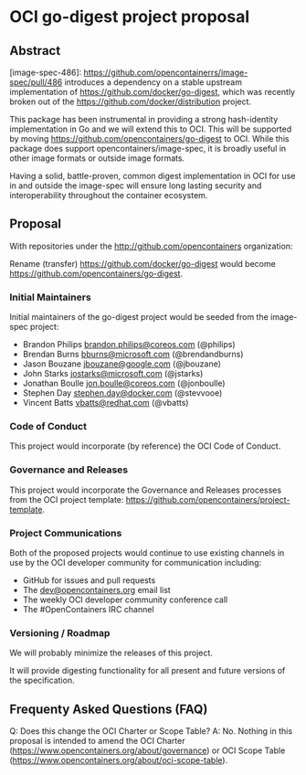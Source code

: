 # OCI go-digest project proposal

## Abstract
[image-spec-486]: https://github.com/opencontainerrs/image-spec/pull/486 introduces a dependency on a stable upstream implementation of https://github.com/docker/go-digest, which was recently broken out of the https://github.com/docker/distribution project.

This package has been instrumental in providing a strong hash-identity implementation in Go and we will extend this to OCI. This will be supported by moving https://github.com/opencontainers/go-digest to OCI. While this package does support opencontainers/image-spec, it is broadly useful in other image formats or outside image formats.

Having a solid, battle-proven, common digest implementation in OCI for use in and outside the image-spec will ensure long lasting security and interoperability throughout the container ecosystem.

## Proposal
With repositories under the http://github.com/opencontainers organization:

Rename (transfer) https://github.com/docker/go-digest would become https://github.com/opencontainers/go-digest.

### Initial Maintainers
Initial maintainers of the go-digest project would be seeded from the image-spec project:
* Brandon Philips <brandon.philips@coreos.com> (@philips)
* Brendan Burns <bburns@microsoft.com> (@brendandburns)
* Jason Bouzane <jbouzane@google.com> (@jbouzane)
* John Starks <jostarks@microsoft.com> (@jstarks)
* Jonathan Boulle <jon.boulle@coreos.com> (@jonboulle)
* Stephen Day <stephen.day@docker.com> (@stevvooe)
* Vincent Batts <vbatts@redhat.com> (@vbatts)

### Code of Conduct
This project would incorporate (by reference) the OCI Code of Conduct.

### Governance and Releases
This project would incorporate the Governance and Releases processes from the OCI project template: https://github.com/opencontainers/project-template.

### Project Communications
Both of the proposed projects would continue to use existing channels in use by the OCI developer community for communication including:
* GitHub for issues and pull requests
* The dev@opencontainers.org email list
* The weekly OCI developer community conference call
* The #OpenContainers IRC channel

### Versioning / Roadmap
We will probably minimize the releases of this project.

It will provide digesting functionality for all present and future versions of the specification.

## Frequenty Asked Questions (FAQ)
Q: Does this change the OCI Charter or Scope Table?
A: No.  Nothing in this proposal is intended to amend the OCI Charter (https://www.opencontainers.org/about/governance) or OCI Scope Table (https://www.opencontainers.org/about/oci-scope-table).

